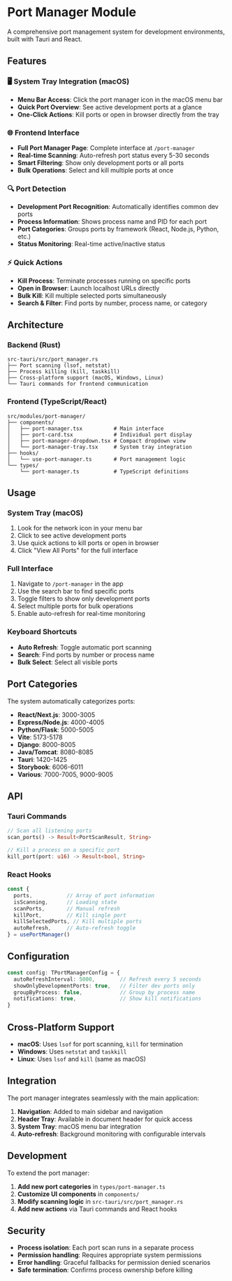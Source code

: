 # Port Manager Module

A comprehensive port management system for development environments, built with Tauri and React.

## Features

### 🖥️ **System Tray Integration (macOS)**
- **Menu Bar Access**: Click the port manager icon in the macOS menu bar
- **Quick Port Overview**: See active development ports at a glance
- **One-Click Actions**: Kill ports or open in browser directly from the tray

### 🌐 **Frontend Interface**
- **Full Port Manager Page**: Complete interface at `/port-manager`
- **Real-time Scanning**: Auto-refresh port status every 5-30 seconds
- **Smart Filtering**: Show only development ports or all ports
- **Bulk Operations**: Select and kill multiple ports at once

### 🔍 **Port Detection**
- **Development Port Recognition**: Automatically identifies common dev ports
- **Process Information**: Shows process name and PID for each port
- **Port Categories**: Groups ports by framework (React, Node.js, Python, etc.)
- **Status Monitoring**: Real-time active/inactive status

### ⚡ **Quick Actions**
- **Kill Process**: Terminate processes running on specific ports
- **Open in Browser**: Launch localhost URLs directly
- **Bulk Kill**: Kill multiple selected ports simultaneously
- **Search & Filter**: Find ports by number, process name, or category

## Architecture

### Backend (Rust)
```
src-tauri/src/port_manager.rs
├── Port scanning (lsof, netstat)
├── Process killing (kill, taskkill)
├── Cross-platform support (macOS, Windows, Linux)
└── Tauri commands for frontend communication
```

### Frontend (TypeScript/React)
```
src/modules/port-manager/
├── components/
│   ├── port-manager.tsx          # Main interface
│   ├── port-card.tsx             # Individual port display
│   ├── port-manager-dropdown.tsx # Compact dropdown view
│   └── port-manager-tray.tsx     # System tray integration
├── hooks/
│   └── use-port-manager.ts       # Port management logic
└── types/
    └── port-manager.ts           # TypeScript definitions
```

## Usage

### System Tray (macOS)
1. Look for the network icon in your menu bar
2. Click to see active development ports
3. Use quick actions to kill ports or open in browser
4. Click "View All Ports" for the full interface

### Full Interface
1. Navigate to `/port-manager` in the app
2. Use the search bar to find specific ports
3. Toggle filters to show only development ports
4. Select multiple ports for bulk operations
5. Enable auto-refresh for real-time monitoring

### Keyboard Shortcuts
- **Auto Refresh**: Toggle automatic port scanning
- **Search**: Find ports by number or process name
- **Bulk Select**: Select all visible ports

## Port Categories

The system automatically categorizes ports:

- **React/Next.js**: 3000-3005
- **Express/Node.js**: 4000-4005  
- **Python/Flask**: 5000-5005
- **Vite**: 5173-5178
- **Django**: 8000-8005
- **Java/Tomcat**: 8080-8085
- **Tauri**: 1420-1425
- **Storybook**: 6006-6011
- **Various**: 7000-7005, 9000-9005

## API

### Tauri Commands
```rust
// Scan all listening ports
scan_ports() -> Result<PortScanResult, String>

// Kill a process on a specific port  
kill_port(port: u16) -> Result<bool, String>
```

### React Hooks
```typescript
const {
  ports,           // Array of port information
  isScanning,      // Loading state
  scanPorts,       // Manual refresh
  killPort,        // Kill single port
  killSelectedPorts, // Kill multiple ports
  autoRefresh,     // Auto-refresh toggle
} = usePortManager()
```

## Configuration

```typescript
const config: TPortManagerConfig = {
  autoRefreshInterval: 5000,        // Refresh every 5 seconds
  showOnlyDevelopmentPorts: true,   // Filter dev ports only
  groupByProcess: false,            // Group by process name
  notifications: true,              // Show kill notifications
}
```

## Cross-Platform Support

- **macOS**: Uses `lsof` for port scanning, `kill` for termination
- **Windows**: Uses `netstat` and `taskkill`
- **Linux**: Uses `lsof` and `kill` (same as macOS)

## Integration

The port manager integrates seamlessly with the main application:

1. **Navigation**: Added to main sidebar and navigation
2. **Header Tray**: Available in document header for quick access
3. **System Tray**: macOS menu bar integration
4. **Auto-refresh**: Background monitoring with configurable intervals

## Development

To extend the port manager:

1. **Add new port categories** in `types/port-manager.ts`
2. **Customize UI components** in `components/`
3. **Modify scanning logic** in `src-tauri/src/port_manager.rs`
4. **Add new actions** via Tauri commands and React hooks

## Security

- **Process isolation**: Each port scan runs in a separate process
- **Permission handling**: Requires appropriate system permissions
- **Error handling**: Graceful fallbacks for permission denied scenarios
- **Safe termination**: Confirms process ownership before killing
